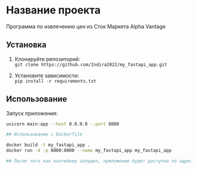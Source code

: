 # Название проекта
Программа по извлечению цен из Сток Маркета Alpha Vantage

## Установка

1. Клонируйте репозиторий:  
   `git clone https://github.com/Indira2022/my_fastapi_app.git`

2. Установите зависимости:  
   `pip install -r requirements.txt`

## Использование

Запуск приложения:
```bash
uvicorn main:app --host 0.0.0.0 --port 8000

## Использование c Dockerfile

docker build -t my_fastapi_app .
docker run -d -p 8000:8000 --name my_fastapi_app my_fastapi_app

## После того как контейнер запущен, приложение будет доступно по адресу http://localhost:8000.




